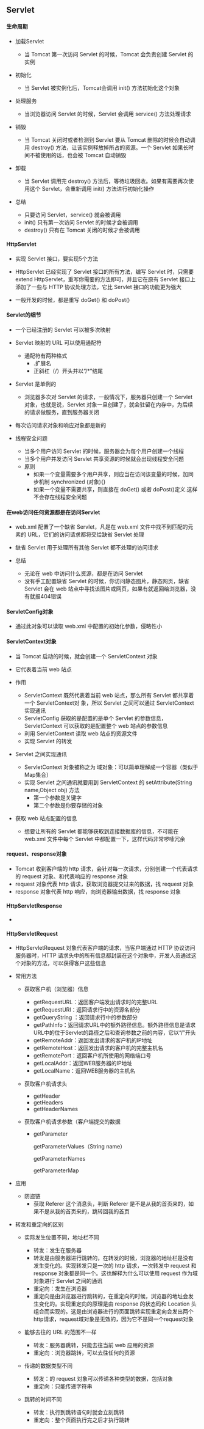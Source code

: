 ## Servlet





#### 生命周期

- 加载Servlet
  - 当 Tomcat 第一次访问 Servlet 的时候，Tomcat 会负责创建 Servlet 的实例
- 初始化
  - 当 Servlet 被实例化后，Tomcat会调用 init() 方法初始化这个对象
- 处理服务
  - 当浏览器访问 Servlet 的时候，Servlet 会调用 service() 方法处理请求
- 销毁
  - 当 Tomcat 关闭时或者检测到 Servlet 要从 Tomcat 删除的时候会自动调用 destroy() 方法，让该实例释放掉所占的资源。一个 Servlet 如果长时间不被使用的话，也会被 Tomcat 自动销毁
- 卸载
  - 当 Servlet 调用完 destroy() 方法后，等待垃圾回收。如果有需要再次使用这个 Servlet，会重新调用 init() 方法进行初始化操作

- 总结
  - 只要访问 Servlet，service() 就会被调用
  - init() 只有第一次访问 Servlet 的时候才会被调用
  - destroy() 只有在 Tomcat 关闭的时候才会被调用



#### HttpServlet

- 实现 Servlet 接口，要实现5个方法
- HttpServlet 已经实现了 Servlet 接口的所有方法，编写 Servlet 时，只需要 extend HttpServlet，重写你需要的方法即可，并且它在原有 Servlet 接口上添加了一些与 HTTP 协议处理方法，它比 Servlet 接口的功能更为强大

- 一般开发的时候，都是重写 doGet() 和 doPost() 



#### Servlet的细节

- 一个已经注册的 Servlet 可以被多次映射
- Servlet 映射的 URL 可以使用通配符
  - 通配符有两种格式
    - .扩展名
    - 正斜杠（/）开头并以“/*”结尾

- Servlet 是单例的
  - 浏览器多次对 Servlet 的请求，一般情况下，服务器只创建一个 Servlet 对象，也就是说，Servlet 对象一旦创建了，就会驻留在内存中，为后续的请求做服务，直到服务器关闭
- 每次访问请求对象和响应对象都是新的
- 线程安全问题
  - 当多个用户访问 Servlet 的时候，服务器会为每个用户创建一个线程
  - 当多个用户并发访问 Servlet 共享资源的时候就会出现线程安全问题
  - 原则
    - 如果一个变量需要多个用户共享，则应当在访问该变量的时候，加同步机制 synchronized (对象){}
    - 如果一个变量不需要共享，则直接在 doGet() 或者 doPost()定义.这样不会存在线程安全问题



#### 在web访问任何资源都是在访问Servlet

- web.xml 配置了一个缺省 Servlet，凡是在 web.xml 文件中找不到匹配的元素的 URL，它们的访问请求都将交给缺省 Servlet 处理
- 缺省 Servlet 用于处理所有其他 Servlet 都不处理的访问请求

- 总结
  - 无论在 web 中访问什么资源，都是在访问 Servlet
  - 没有手工配置缺省 Servlet 的时候，你访问静态图片，静态网页，缺省 Servlet 会在 web 站点中寻找该图片或网页，如果有就返回给浏览器，没有就报404错误



#### ServletConfig对象

- 通过此对象可以读取 web.xml 中配置的初始化参数，侵略性小



#### ServletContext对象

- 当 Tomcat 启动的时候，就会创建一个 ServletContext 对象
- 它代表着当前 web 站点
- 作用
  - ServletContext 既然代表着当前 web 站点，那么所有 Servlet 都共享着一个 ServletContext对 象，所以 Servlet 之间可以通过 ServletContext 实现通讯
  - ServletConfig 获取的是配置的是单个 Servlet 的参数信息， ServletContext 可以获取的是配置整个 web 站点的参数信息
  - 利用 ServletContext 读取 web 站点的资源文件
  - 实现 Servlet 的转发

- Servlet 之间实现通讯
  - ServletContext 对象被称之为 域对象：可以简单理解成一个容器（类似于Map集合）
  - 实现 Servlet 之间通讯就要用到 ServletContext 的 setAttribute(String name,Object obj) 方法
    -  第一个参数是关键字
    - 第二个参数是你要存储的对象

- 获取 web 站点配置的信息
  - 想要让所有的 Servlet 都能够获取到连接数据库的信息，不可能在 web.xml 文件中每个 Servlet 中都配置一下，这样代码非常啰嗦冗余



#### request、response对象

- Tomcat 收到客户端的 http 请求，会针对每一次请求，分别创建一个代表请求的 request 对象、和代表响应的 response 对象
- request 对象代表 http 请求，获取浏览器提交过来的数据，找 request 对象
- response 对象代表 http 响应，向浏览器输出数据，找 response 对象



#### HttpServletResponse

- 



#### HttpServletRequest

- HttpServletRequest 对象代表客户端的请求，当客户端通过 HTTP 协议访问服务器时，HTTP 请求头中的所有信息都封装在这个对象中，开发人员通过这个对象的方法，可以获得客户这些信息

- 常用方法

  - 获取客户机（浏览器）信息

    - getRequestURL：返回客户端发出请求时的完整URL
    - getRequestURI：返回请求行中的资源名部分
    - getQueryString ：返回请求行中的参数部分
    - getPathInfo：返回请求URL中的额外路径信息。额外路径信息是请求URL中的位于Servlet的路径之后和查询参数之前的内容，它以“/”开头
    - getRemoteAddr：返回发出请求的客户机的IP地址
    - getRemoteHost：返回发出请求的客户机的完整主机名
    - getRemotePort：返回客户机所使用的网络端口号
    - getLocalAddr：返回WEB服务器的IP地址
    - getLocalName：返回WEB服务器的主机名

  - 获取客户机请求头

    - getHeader
    - getHeaders
    - getHeaderNames

  - 获取客户机请求参数（客户端提交的数据

    - getParameter

      getParameterValues（String name）

      getParameterNames

      getParameterMap

- 应用

  - 防盗链
    - 获取 Referer 这个消息头，判断 Referer 是不是从我的首页来的，如果不是从我的首页来的，跳转回我的首页

- 转发和重定向的区别

  - 实际发生位置不同，地址栏不同
    - 转发：发生在服务器
    - 转发是由服务器进行跳转的，在转发的时候，浏览器的地址栏是没有发生变化的。实现转发只是一次的 http 请求，一次转发中 request 和 response 对象都是同一个。这也解释为什么可以使用 request 作为域对象进行 Servlet 之间的通讯
    - 重定向：发生在浏览器
    - 重定向是由浏览器进行跳转的，在重定向的时候，浏览器的地址会发生变化的。实现重定向的原理是由 response 的状态码和 Location 头组合而实现的。这是由浏览器进行的页面跳转实现重定向会发出两个http请求，request域对象是无效的，因为它不是同一个request对象

  - 能够去往的 URL 的范围不一样
    - 转发：服务器跳转，只能去往当前 web 应用的资源
    - 重定向：浏览器跳转，可以去往任何的资源
  - 传递的数据类型不同
    - 转发：的 request 对象可以传递各种类型的数据，包括对象
    - 重定向：只能传递字符串
  - 跳转的时间不同
    - 转发：执行到跳转语句时就会立刻跳转
    - 重定向：整个页面执行完之后才执行跳转

